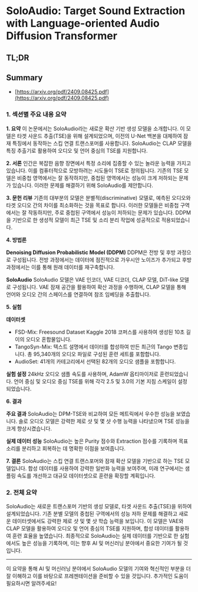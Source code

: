 # SoloAudio: Target Sound Extraction with Language-oriented Audio Diffusion Transformer
## TL;DR
## Summary
- [https://arxiv.org/pdf/2409.08425.pdf](https://arxiv.org/pdf/2409.08425.pdf)

### 1. 섹션별 주요 내용 요약

**1. 요약**
이 논문에서는 SoloAudio라는 새로운 확산 기반 생성 모델을 소개합니다. 이 모델은 타겟 사운드 추출(TSE)을 위해 설계되었으며, 이전의 U-Net 백본을 대체하여 잠재 특징에서 동작하는 스킵 연결 트랜스포머를 사용합니다. SoloAudio는 CLAP 모델을 특징 추출기로 활용하여 오디오 및 언어 중심의 TSE를 지원합니다.

**2. 서론**
인간은 복잡한 음향 장면에서 특정 소리에 집중할 수 있는 놀라운 능력을 가지고 있습니다. 이를 컴퓨터적으로 모방하려는 시도들이 TSE로 정의됩니다. 기존의 TSE 모델은 비중첩 영역에서는 잘 동작하지만, 중첩된 영역에서는 성능이 크게 저하되는 문제가 있습니다. 이러한 문제를 해결하기 위해 SoloAudio를 제안합니다.

**3. 문헌 리뷰**
기존의 대부분의 모델은 분별적(discriminative) 모델로, 예측된 오디오와 타겟 오디오 간의 차이를 최소화하는 것을 목표로 합니다. 이러한 모델들은 비중첩 구역에서는 잘 작동하지만, 주로 중첩된 구역에서 성능이 저하되는 문제가 있습니다. DDPM을 기반으로 한 생성적 모델이 최근 TSE 및 소리 분리 작업에 성공적으로 적용되었습니다.

**4. 방법론**

**Denoising Diffusion Probabilistic Model (DDPM)**
DDPM은 전방 및 후방 과정으로 구성됩니다. 전방 과정에서는 데이터에 점진적으로 가우시안 노이즈가 추가되고 후방 과정에서는 이를 통해 원래 데이터를 재구축합니다.

**SoloAudio**
SoloAudio 모델은 VAE 인코더, VAE 디코더, CLAP 모델, DiT-like 모델로 구성됩니다. VAE 잠재 공간을 활용하여 확산 과정을 수행하며, CLAP 모델을 통해 언어와 오디오 간의 스페이스를 연결하여 참조 임베딩을 추출합니다.

**5. 실험**

**데이터셋**
- FSD-Mix: Freesound Dataset Kaggle 2018 코퍼스를 사용하여 생성된 10초 길이의 오디오 혼합물입니다.
- TangoSyn-Mix: 텍스트 설명에서 데이터를 합성하여 만든 최근의 Tango 변종입니다. 총 95,340개의 오디오 파일로 구성된 훈련 세트를 포함합니다.
- AudioSet: 41개의 카테고리에서 선택된 82개의 오디오 샘플을 포함합니다.

**실험 설정**
24kHz 오디오 샘플 속도를 사용하며, AdamW 옵티마이저로 훈련되었습니다. 언어 중심 및 오디오 중심 TSE를 위해 각각 2.5 및 3.0의 기본 지침 스케일이 설정되었습니다.

**6. 결과**

**주요 결과**
SoloAudio는 DPM-TSE와 비교하여 모든 메트릭에서 우수한 성능을 보였습니다. 솔로 오디오 모델은 강력한 제로 샷 및 몇 샷 수행 능력을 나타냈으며 TSE 성능을 크게 향상시켰습니다.

**실제 데이터 성능**
SoloAudio는 높은 Purity 점수와 Extraction 점수를 기록하며 목표 소리를 분리하고 회복하는 데 명확한 이점을 보여줍니다.

**7. 결론**
SoloAudio는 스킵 연결 트랜스포머와 잠재 확산 모델을 기반으로 하는 TSE 모델입니다. 합성 데이터를 사용하여 강력한 일반화 능력을 보여주며, 미래 연구에서는 샘플링 속도를 개선하고 대규모 데이터셋으로 훈련을 확장할 계획입니다.

### 2. 전체 요약
SoloAudio는 새로운 트랜스포머 기반의 생성 모델로, 타겟 사운드 추출(TSE)을 위하여 설계되었습니다. 기존 분별 모델의 중첩된 구역에서의 성능 저하 문제를 해결하고 새로운 데이터셋에서도 강력한 제로 샷 및 몇 샷 학습 능력을 보입니다. 이 모델은 VAE와 CLAP 모델을 활용하여 오디오 및 언어 중심의 TSE를 지원하며, 합성 데이터를 활용하여 훈련 효율을 높였습니다. 최종적으로 SoloAudio는 실제 데이터를 기반으로 한 실험에서도 높은 성능을 기록하며, 이는 향후 AI 및 머신러닝 분야에서 중요한 기여가 될 것입니다.

---

이 요약을 통해 AI 및 머신러닝 분야에서 SoloAudio 모델의 기여와 혁신적인 부분을 더 잘 이해하고 이를 바탕으로 프레젠테이션을 준비할 수 있을 것입니다. 추가적인 도움이 필요하시면 알려주세요!